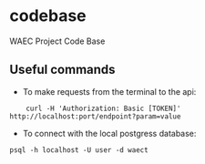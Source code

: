 # codebase

WAEC Project Code Base

## Useful commands

- To make requests from the terminal to the api:

```bashrc
    curl -H 'Authorization: Basic [TOKEN]' http://localhost:port/endpoint?param=value
```

- To connect with the local postgress database:

```bashrc
psql -h localhost -U user -d waect
```
